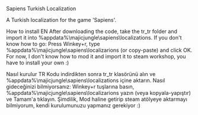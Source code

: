 Sapiens Turkish Localization

A Turkish localization for the game 'Sapiens'.

How to install EN
After downloading the code, take the tr_tr folder and import it into %appdata%\majicjungle\sapiens\localizations.
If you don't know how to go: Press Winkey+r, type %appdata%\majicjungle\sapiens\localizarions (or copy-paste) and click OK.
For now, I don't know how to mod it and import it to steam workshop, you have to install your own :)

Nasıl kurulur TR
Kodu indirdikten sonra tr_tr klasörünü alın ve %appdata%\majicjungle\sapiens\localizations içine aktarın.
Nasıl gideceğinizi bilmiyorsanız: Winkey+r tuşlarına basın, %appdata%\majicjungle\sapiens\localizarions yazın (veya kopyala-yapıştır) ve Tamam'a tıklayın.
Şimdilik, Mod haline getirip steam atölyeye aktarmayı bilmiyorum, kendi kurulumunuzu yapmanız gerekiyor :)

